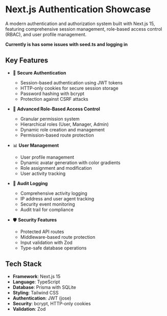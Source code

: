 # Next.js Authentication Showcase

A modern authentication and authorization system built with Next.js 15, featuring comprehensive session management, role-based access control (RBAC), and user profile management.

**Currently is has some issues with seed.ts and logging in**

## Key Features

- 🔐 **Secure Authentication**
  - Session-based authentication using JWT tokens
  - HTTP-only cookies for secure session storage
  - Password hashing with bcrypt
  - Protection against CSRF attacks

- 👥 **Advanced Role-Based Access Control**
  - Granular permission system
  - Hierarchical roles (User, Manager, Admin)
  - Dynamic role creation and management
  - Permission-based route protection

- 📊 **User Management**
  - User profile management
  - Dynamic avatar generation with color gradients
  - Role assignment and modification
  - User activity tracking

- 📝 **Audit Logging**
  - Comprehensive activity logging
  - IP address and user agent tracking
  - Security event monitoring
  - Audit trail for compliance

- 🛡️ **Security Features**
  - Protected API routes
  - Middleware-based route protection
  - Input validation with Zod
  - Type-safe database operations

## Tech Stack

- **Framework**: Next.js 15
- **Language**: TypeScript
- **Database**: Prisma with SQLite
- **Styling**: Tailwind CSS
- **Authentication**: JWT (jose)
- **Security**: bcrypt, HTTP-only cookies
- **Validation**: Zod

